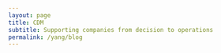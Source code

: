 ```yaml
---
layout: page
title: CDM
subtitle: Supporting companies from decision to operations
permalink: /yang/blog
---
```

